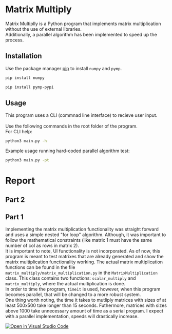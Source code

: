 # Matrix Multiply

Matrix Multiplly is a Python program that implements matrix multiplication without the use of external libraries.<br/>
Additionally, a parallel algorithm has been implemented to speed up the process.

## Installation

Use the package manager [pip](https://pip.pypa.io/en/stable/) to install `numpy` and `pymp`.

```bash
pip install numpy
```
```bash
pip install pymp-pypi
```

## Usage

This program uses a CLI (commnad line interface) to recieve user input.<br/><br/>
Use the following commands in the root folder of the program.<br/>
For CLI help:
```bash
python3 main.py -h
```
Example usage running hard-coded parallel algorithm test:
```bash
python3 main.py -pt
```

# Report
## Part 2

## Part 1
Implementing the matrix multiplication functionality was straight forward and uses a simple nested "for loop" algorithm. Although, it was important to follow the mathematical constraints (like matrix 1 must have the same number of col as rows in matrix 2).<br/> 
It is important to note, UI functionality is not incorporated. As of now, this program is meant to test matrixes that are already generated and show the matrix multiplication functionality working. The actual matrix multiplication functions can be found in the file `matrix_multiply/matrix_multiplication.py` in the `MatrixMultiplication` class. This class contains two functions: `scalar_multiply` and `matrix_multiply`, where the actual multiplication is done.<br/>
In order to time the program, `timeit` is used, however, when this program becomes parallel, that will be changed to a more robust system.<br/> 
One thing worth noting, the time it takes to mutliply matrices with sizes of at least 500x500 take longer than 15 seconds. Futhermore, matrices with sizes above 1000 take unnecessary amount of time as a serial program. I expect with a parallel implementation, speeds will drastically increase.

[![Open in Visual Studio Code](https://classroom.github.com/assets/open-in-vscode-f059dc9a6f8d3a56e377f745f24479a46679e63a5d9fe6f495e02850cd0d8118.svg)](https://classroom.github.com/online_ide?assignment_repo_id=5458401&assignment_repo_type=AssignmentRepo)
